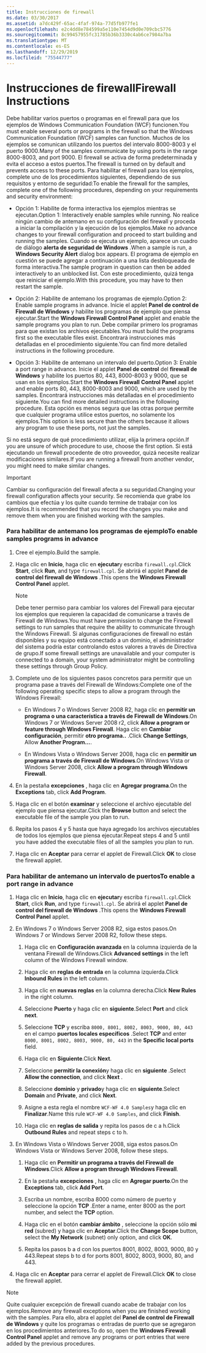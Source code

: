 ```yaml
---
title: Instrucciones de firewall
ms.date: 03/30/2017
ms.assetid: a7dc429f-65ac-4faf-974a-77d5fb977fe1
ms.openlocfilehash: e2c4dd8e784599a5e110e7454d9d0e709cbc5776
ms.sourcegitcommit: 8c99457955fc31785b36b3330c4ab6ce7984a7ba
ms.translationtype: MT
ms.contentlocale: es-ES
ms.lasthandoff: 12/29/2019
ms.locfileid: "75544777"
---
```

# <a name="firewall-instructions"></a><span data-ttu-id="2d300-102">Instrucciones de firewall</span><span class="sxs-lookup"><span data-stu-id="2d300-102">Firewall Instructions</span></span>
<span data-ttu-id="2d300-103">Debe habilitar varios puertos o programas en el firewall para que los ejemplos de Windows Communication Foundation (WCF) funcionen.</span><span class="sxs-lookup"><span data-stu-id="2d300-103">You must enable several ports or programs in the firewall so that the Windows Communication Foundation (WCF) samples can function.</span></span> <span data-ttu-id="2d300-104">Muchos de los ejemplos se comunican utilizando los puertos del intervalo 8000-8003 y el puerto 9000.</span><span class="sxs-lookup"><span data-stu-id="2d300-104">Many of the samples communicate by using ports in the range 8000-8003, and port 9000.</span></span> <span data-ttu-id="2d300-105">El firewall se activa de forma predeterminada y evita el acceso a estos puertos.</span><span class="sxs-lookup"><span data-stu-id="2d300-105">The firewall is turned on by default and prevents access to these ports.</span></span> <span data-ttu-id="2d300-106">Para habilitar el firewall para los ejemplos, complete uno de los procedimientos siguientes, dependiendo de sus requisitos y entorno de seguridad:</span><span class="sxs-lookup"><span data-stu-id="2d300-106">To enable the firewall for the samples, complete one of the following procedures, depending on your requirements and security environment:</span></span>  
  
- <span data-ttu-id="2d300-107">Opción 1: Habilite de forma interactiva los ejemplos mientras se ejecutan.</span><span class="sxs-lookup"><span data-stu-id="2d300-107">Option 1: Interactively enable samples while running.</span></span> <span data-ttu-id="2d300-108">No realice ningún cambio de antemano en su configuración del firewall y proceda a iniciar la compilación y la ejecución de los ejemplos.</span><span class="sxs-lookup"><span data-stu-id="2d300-108">Make no advance changes to your firewall configuration and proceed to start building and running the samples.</span></span> <span data-ttu-id="2d300-109">Cuando se ejecuta un ejemplo, aparece un cuadro de diálogo **alerta de seguridad de Windows** .</span><span class="sxs-lookup"><span data-stu-id="2d300-109">When a sample is run, a **Windows Security Alert** dialog box appears.</span></span> <span data-ttu-id="2d300-110">El programa de ejemplo en cuestión se puede agregar a continuación a una lista desbloqueada de forma interactiva.</span><span class="sxs-lookup"><span data-stu-id="2d300-110">The sample program in question can then be added interactively to an unblocked list.</span></span> <span data-ttu-id="2d300-111">Con este procedimiento, quizá tenga que reiniciar el ejemplo.</span><span class="sxs-lookup"><span data-stu-id="2d300-111">With this procedure, you may have to then restart the sample.</span></span>  
  
- <span data-ttu-id="2d300-112">Opción 2: Habilite de antemano los programas de ejemplo.</span><span class="sxs-lookup"><span data-stu-id="2d300-112">Option 2: Enable sample programs in advance.</span></span> <span data-ttu-id="2d300-113">Inicie el applet **Panel de control de Firewall de Windows** y habilite los programas de ejemplo que piensa ejecutar.</span><span class="sxs-lookup"><span data-stu-id="2d300-113">Start the **Windows Firewall Control Panel** applet and enable the sample programs you plan to run.</span></span> <span data-ttu-id="2d300-114">Debe compilar primero los programas para que existan los archivos ejecutables.</span><span class="sxs-lookup"><span data-stu-id="2d300-114">You must build the programs first so the executable files exist.</span></span> <span data-ttu-id="2d300-115">Encontrará instrucciones más detalladas en el procedimiento siguiente.</span><span class="sxs-lookup"><span data-stu-id="2d300-115">You can find more detailed instructions in the following procedure.</span></span>  
  
- <span data-ttu-id="2d300-116">Opción 3: Habilite de antemano un intervalo del puerto.</span><span class="sxs-lookup"><span data-stu-id="2d300-116">Option 3: Enable a port range in advance.</span></span> <span data-ttu-id="2d300-117">Inicie el applet **Panel de control** del **firewall de Windows** y habilite los puertos 80, 443, 8000-8003 y 9000, que se usan en los ejemplos.</span><span class="sxs-lookup"><span data-stu-id="2d300-117">Start the **Windows Firewall** **Control Panel** applet and enable ports 80, 443, 8000-8003 and 9000, which are used by the samples.</span></span> <span data-ttu-id="2d300-118">Encontrará instrucciones más detalladas en el procedimiento siguiente.</span><span class="sxs-lookup"><span data-stu-id="2d300-118">You can find more detailed instructions in the following procedure.</span></span> <span data-ttu-id="2d300-119">Esta opción es menos segura que las otras porque permite que cualquier programa utilice estos puertos, no solamente los ejemplos.</span><span class="sxs-lookup"><span data-stu-id="2d300-119">This option is less secure than the others because it allows any program to use these ports, not just the samples.</span></span>  
  
 <span data-ttu-id="2d300-120">Si no está seguro de qué procedimiento utilizar, elija la primera opción.</span><span class="sxs-lookup"><span data-stu-id="2d300-120">If you are unsure of which procedure to use, choose the first option.</span></span> <span data-ttu-id="2d300-121">Si está ejecutando un firewall procedente de otro proveedor, quizá necesite realizar modificaciones similares.</span><span class="sxs-lookup"><span data-stu-id="2d300-121">If you are running a firewall from another vendor, you might need to make similar changes.</span></span>  
  
> [!IMPORTANT]
> <span data-ttu-id="2d300-122">Cambiar su configuración del firewall afecta a su seguridad.</span><span class="sxs-lookup"><span data-stu-id="2d300-122">Changing your firewall configuration affects your security.</span></span> <span data-ttu-id="2d300-123">Se recomienda que grabe los cambios que efectúa y los quite cuando termine de trabajar con los ejemplos.</span><span class="sxs-lookup"><span data-stu-id="2d300-123">It is recommended that you record the changes you make and remove them when you are finished working with the samples.</span></span>  
  
### <a name="to-enable-samples-programs-in-advance"></a><span data-ttu-id="2d300-124">Para habilitar de antemano los programas de ejemplo</span><span class="sxs-lookup"><span data-stu-id="2d300-124">To enable samples programs in advance</span></span>  
  
1. <span data-ttu-id="2d300-125">Cree el ejemplo.</span><span class="sxs-lookup"><span data-stu-id="2d300-125">Build the sample.</span></span>  
  
2. <span data-ttu-id="2d300-126">Haga clic en **Inicio**, haga clic en **ejecutar**y escriba `firewall.cpl`.</span><span class="sxs-lookup"><span data-stu-id="2d300-126">Click **Start**, click **Run**, and type `firewall.cpl`.</span></span> <span data-ttu-id="2d300-127">Se abrirá el applet **Panel de control del firewall de Windows** .</span><span class="sxs-lookup"><span data-stu-id="2d300-127">This opens the **Windows Firewall Control Panel** applet.</span></span>  
  
    > [!NOTE]
    > <span data-ttu-id="2d300-128">Debe tener permiso para cambiar los valores del Firewall para ejecutar los ejemplos que requieren la capacidad de comunicarse a través de Firewall de Windows.</span><span class="sxs-lookup"><span data-stu-id="2d300-128">You must have permission to change the Firewall settings to run samples that require the ability to communicate through the Windows Firewall.</span></span> <span data-ttu-id="2d300-129">Si algunas configuraciones de firewall no están disponibles y su equipo está conectado a un dominio, el administrador del sistema podría estar controlando estos valores a través de Directiva de grupo.</span><span class="sxs-lookup"><span data-stu-id="2d300-129">If some firewall settings are unavailable and your computer is connected to a domain, your system administrator might be controlling these settings through Group Policy.</span></span>  
  
3. <span data-ttu-id="2d300-130">Complete uno de los siguientes pasos concretos para permitir que un programa pase a través del Firewall de Windows:</span><span class="sxs-lookup"><span data-stu-id="2d300-130">Complete one of the following operating specific steps to allow a program through the Windows Firewall:</span></span>  
  
    - <span data-ttu-id="2d300-131">En Windows 7 o Windows Server 2008 R2, haga clic en **permitir un programa o una característica a través de Firewall de Windows**.</span><span class="sxs-lookup"><span data-stu-id="2d300-131">On Windows 7 or Windows Server 2008 r2, click **Allow a program or feature through Windows Firewall**.</span></span> <span data-ttu-id="2d300-132">Haga clic en **Cambiar configuración**, permitir **otro programa..** .</span><span class="sxs-lookup"><span data-stu-id="2d300-132">Click **Change Settings**, Allow **Another Program…**.</span></span>  
  
    - <span data-ttu-id="2d300-133">En Windows Vista o Windows Server 2008, haga clic en **permitir un programa a través de Firewall de Windows**.</span><span class="sxs-lookup"><span data-stu-id="2d300-133">On Windows Vista or Windows Server 2008, click **Allow a program through Windows Firewall**.</span></span>  
  
4. <span data-ttu-id="2d300-134">En la pestaña **excepciones** , haga clic en **Agregar programa**.</span><span class="sxs-lookup"><span data-stu-id="2d300-134">On the **Exceptions** tab, click **Add Program**.</span></span>  
  
5. <span data-ttu-id="2d300-135">Haga clic en el botón **examinar** y seleccione el archivo ejecutable del ejemplo que piensa ejecutar.</span><span class="sxs-lookup"><span data-stu-id="2d300-135">Click the **Browse** button and select the executable file of the sample you plan to run.</span></span>  
  
6. <span data-ttu-id="2d300-136">Repita los pasos 4 y 5 hasta que haya agregado los archivos ejecutables de todos los ejemplos que piensa ejecutar.</span><span class="sxs-lookup"><span data-stu-id="2d300-136">Repeat steps 4 and 5 until you have added the executable files of all the samples you plan to run.</span></span>  
  
7. <span data-ttu-id="2d300-137">Haga clic en **Aceptar** para cerrar el applet de Firewall.</span><span class="sxs-lookup"><span data-stu-id="2d300-137">Click **OK** to close the firewall applet.</span></span>  
  
### <a name="to-enable-a-port-range-in-advance"></a><span data-ttu-id="2d300-138">Para habilitar de antemano un intervalo de puertos</span><span class="sxs-lookup"><span data-stu-id="2d300-138">To enable a port range in advance</span></span>  
  
1. <span data-ttu-id="2d300-139">Haga clic en **Inicio**, haga clic en **ejecutar**y escriba `firewall.cpl`.</span><span class="sxs-lookup"><span data-stu-id="2d300-139">Click **Start**, click **Run**, and type `firewall.cpl`.</span></span> <span data-ttu-id="2d300-140">Se abrirá el applet **Panel de control del firewall de Windows** .</span><span class="sxs-lookup"><span data-stu-id="2d300-140">This opens the **Windows Firewall Control Panel** applet.</span></span>  
  
2. <span data-ttu-id="2d300-141">En Windows 7 o Windows Server 2008 R2, siga estos pasos.</span><span class="sxs-lookup"><span data-stu-id="2d300-141">On Windows 7 or Windows Server 2008 R2, follow these steps.</span></span>  
  
    1. <span data-ttu-id="2d300-142">Haga clic en **Configuración avanzada** en la columna izquierda de la ventana Firewall de Windows.</span><span class="sxs-lookup"><span data-stu-id="2d300-142">Click **Advanced settings** in the left column of the Windows Firewall window.</span></span>  
  
    2. <span data-ttu-id="2d300-143">Haga clic en **reglas de entrada** en la columna izquierda.</span><span class="sxs-lookup"><span data-stu-id="2d300-143">Click **Inbound Rules** in the left column.</span></span>  
  
    3. <span data-ttu-id="2d300-144">Haga clic en **nuevas reglas** en la columna derecha.</span><span class="sxs-lookup"><span data-stu-id="2d300-144">Click **New Rules** in the right column.</span></span>  
  
    4. <span data-ttu-id="2d300-145">Seleccione **Puerto** y haga clic en **siguiente**.</span><span class="sxs-lookup"><span data-stu-id="2d300-145">Select **Port** and click **next**.</span></span>  
  
    5. <span data-ttu-id="2d300-146">Seleccione **TCP** y escriba `8000, 8001, 8002, 8003, 9000, 80, 443` en el campo **puertos locales específicos** .</span><span class="sxs-lookup"><span data-stu-id="2d300-146">Select **TCP** and enter `8000, 8001, 8002, 8003, 9000, 80, 443` in the **Specific local ports** field.</span></span>  
  
    6. <span data-ttu-id="2d300-147">Haga clic en **Siguiente**.</span><span class="sxs-lookup"><span data-stu-id="2d300-147">Click **Next**.</span></span>  
  
    7. <span data-ttu-id="2d300-148">Seleccione **permitir la conexión**y haga clic en **siguiente** .</span><span class="sxs-lookup"><span data-stu-id="2d300-148">Select **Allow the connection**, and click **Next** .</span></span>  
  
    8. <span data-ttu-id="2d300-149">Seleccione **dominio** y **privado**y haga clic en **siguiente**.</span><span class="sxs-lookup"><span data-stu-id="2d300-149">Select **Domain** and **Private**, and click **Next**.</span></span>  
  
    9. <span data-ttu-id="2d300-150">Asigne a esta regla el nombre `WCF-WF 4.0 Samples`y haga clic en **Finalizar**.</span><span class="sxs-lookup"><span data-stu-id="2d300-150">Name this rule `WCF-WF 4.0 Samples`, and click **Finish**.</span></span>  
  
    10. <span data-ttu-id="2d300-151">Haga clic en **reglas de salida** y repita los pasos de c a h.</span><span class="sxs-lookup"><span data-stu-id="2d300-151">Click **Outbound Rules** and repeat steps c to h.</span></span>  
  
3. <span data-ttu-id="2d300-152">En Windows Vista o Windows Server 2008, siga estos pasos.</span><span class="sxs-lookup"><span data-stu-id="2d300-152">On Windows Vista or Windows Server 2008, follow these steps.</span></span>  
  
    1. <span data-ttu-id="2d300-153">Haga clic en **Permitir un programa a través del Firewall de Windows**.</span><span class="sxs-lookup"><span data-stu-id="2d300-153">Click **Allow a program through Windows Firewall**.</span></span>  
  
    2. <span data-ttu-id="2d300-154">En la pestaña **excepciones** , haga clic en **Agregar puerto**.</span><span class="sxs-lookup"><span data-stu-id="2d300-154">On the **Exceptions** tab, click **Add Port**.</span></span>  
  
    3. <span data-ttu-id="2d300-155">Escriba un nombre, escriba 8000 como número de puerto y seleccione la opción **TCP** .</span><span class="sxs-lookup"><span data-stu-id="2d300-155">Enter a name, enter 8000 as the port number, and select the **TCP** option.</span></span>  
  
    4. <span data-ttu-id="2d300-156">Haga clic en el botón **cambiar ámbito** , seleccione la opción sólo **mi red** (subred) y haga clic en **Aceptar**.</span><span class="sxs-lookup"><span data-stu-id="2d300-156">Click the **Change Scope** button, select the **My Network** (subnet) only option, and click **OK**.</span></span>  
  
    5. <span data-ttu-id="2d300-157">Repita los pasos b a d con los puertos 8001, 8002, 8003, 9000, 80 y 443.</span><span class="sxs-lookup"><span data-stu-id="2d300-157">Repeat steps b to d for ports 8001, 8002, 8003, 9000, 80, and 443.</span></span>  
  
4. <span data-ttu-id="2d300-158">Haga clic en **Aceptar** para cerrar el applet de Firewall.</span><span class="sxs-lookup"><span data-stu-id="2d300-158">Click **OK** to close the firewall applet.</span></span>  
  
> [!NOTE]
> <span data-ttu-id="2d300-159">Quite cualquier excepción de firewall cuando acabe de trabajar con los ejemplos.</span><span class="sxs-lookup"><span data-stu-id="2d300-159">Remove any firewall exceptions when you are finished working with the samples.</span></span> <span data-ttu-id="2d300-160">Para ello, abra el applet del **Panel de control de Firewall de Windows** y quite los programas o entradas de puerto que se agregaron en los procedimientos anteriores.</span><span class="sxs-lookup"><span data-stu-id="2d300-160">To do so, open the **Windows Firewall Control Panel** applet and remove any programs or port entries that were added by the previous procedures.</span></span>
